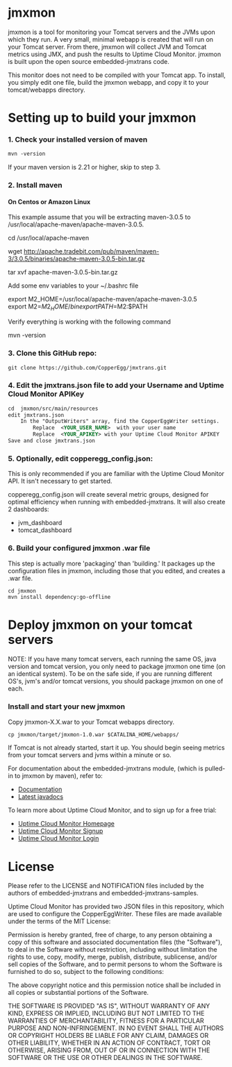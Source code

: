# jmxmon

  jmxmon is a tool for monitoring your Tomcat servers and the JVMs upon which they run. 
A very small, minimal webapp is created that will run on your Tomcat server. From there, jmxmon will collect JVM and Tomcat metrics using JMX, and push the results to Uptime Cloud Monitor.
jmxmon is built upon the open source embedded-jmxtrans code.

  This monitor does not need to be compiled with your Tomcat app. To install, you simply edit one file, build the jmxmon webapp, and copy it to your tomcat/webapps directory.

# Setting up to build your jmxmon

### 1. Check your installed version of maven  
  
```xml
mvn -version
```
  
If your maven version is 2.21 or higher, skip to step 3.   
  
### 2. Install maven  
  
#### On Centos or Amazon Linux  
  
This example assume that you will be extracting maven-3.0.5 to /usr/local/apache-maven/apache-maven-3.0.5.
  
cd /usr/local/apache-maven  
  
wget http://apache.tradebit.com/pub/maven/maven-3/3.0.5/binaries/apache-maven-3.0.5-bin.tar.gz  
  
tar xvf apache-maven-3.0.5-bin.tar.gz  
  
Add some env variables to your ~/.bashrc file  
  
export M2_HOME=/usr/local/apache-maven/apache-maven-3.0.5  
export M2=$M2_HOME/bin   
export PATH=$M2:$PATH   
  
Verify everything is working with the following command  

 mvn -version  

### 3. Clone this GitHub repo:

```xml
git clone https://github.com/CopperEgg/jmxtrans.git
```

### 4. Edit the jmxtrans.json file to add your Username and Uptime Cloud Monitor APIKey
  
```xml
cd  jmxmon/src/main/resources
edit jmxtrans.json
    In the "OutputWriters" array, find the CopperEggWriter settings.
        Replace  <YOUR_USER_NAME>  with your user name
        Replace  <YOUR_APIKEY> with your Uptime Cloud Monitor APIKEY
Save and close jmxtrans.json
```  
  
### 5. Optionally, edit copperegg_config.json:

This is only recommended if you are familiar with the Uptime Cloud Monitor API. It isn't necessary to get started.

copperegg_config.json will create several metric groups, designed for optimal efficiency when running with embedded-jmxtrans.
It will also create 2 dashboards:
 * jvm_dashboard  
 * tomcat_dashboard  
 

### 6. Build your configured jmxmon .war file

This step is actually more 'packaging' than 'building.' It packages up the configuration files in jmxmon, including those that you edited, and creates a .war file.
  
```xml
cd jmxmon
mvn install dependency:go-offline
```
  
# Deploy jmxmon on your tomcat servers

NOTE: If you have many tomcat servers, each running the same OS, java version and tomcat version, you only need to package jmxmon one time (on an identical system).
To be on the safe side, if you are running different OS's, jvm's and/or tomcat versions, you should package jmxmon on one of each. 

### Install and start your new jmxmon 

Copy jmxmon-X.X.war to your Tomcat webapps directory.

```xml
cp jmxmon/target/jmxmon-1.0.war $CATALINA_HOME/webapps/
```

If Tomcat is not already started, start it up.
You should begin seeing metrics from your tomcat servers and jvms within a minute or so.


For documentation about the embedded-jmxtrans module, (which is pulled-in to jmxmon by maven), refer to:
* [Documentation](https://github.com/jmxtrans/embedded-jmxtrans/wiki)
* [Latest javadocs](http://jmxtrans.github.com/embedded-jmxtrans/apidocs/)

To learn more about Uptime Cloud Monitor, and to sign up for a free trial:
* [Uptime Cloud Monitor Homepage](https://www.idera.com/infrastructure-monitoring-as-a-service/)
* [Uptime Cloud Monitor Signup](https://www.idera.com/infrastructure-monitoring-as-a-service/freetrialsubscriptionform)
* [Uptime Cloud Monitor Login](https://app.copperegg.com/login)


License
==================

Please refer to the LICENSE and NOTIFICATION files included by the authors of embedded-jmxtrans and embedded-jmxtrans-samples.

Uptime Cloud Monitor has provided two JSON files in this repository, which are used to configure the CopperEggWriter.
These files are made available under the terms of the MIT License:

Permission is hereby granted, free of charge, to any person obtaining a
copy of this software and associated documentation files (the "Software"),
to deal in the Software without restriction, including without
limitation the rights to use, copy, modify, merge, publish, distribute,
sublicense, and/or sell copies of the Software, and to permit persons
to whom the Software is furnished to do so, subject to the following conditions:

The above copyright notice and this permission notice shall be included
in all copies or substantial portions of the Software.

THE SOFTWARE IS PROVIDED "AS IS", WITHOUT WARRANTY OF ANY KIND, EXPRESS
OR IMPLIED, INCLUDING BUT NOT LIMITED TO THE WARRANTIES OF MERCHANTABILITY,
FITNESS FOR A PARTICULAR PURPOSE AND NON-INFRINGEMENT. IN NO EVENT SHALL
THE AUTHORS OR COPYRIGHT HOLDERS BE LIABLE FOR ANY CLAIM, DAMAGES OR
OTHER LIABILITY, WHETHER IN AN ACTION OF CONTRACT, TORT OR OTHERWISE,
ARISING FROM, OUT OF OR IN CONNECTION WITH THE SOFTWARE OR THE USE OR
OTHER DEALINGS IN THE SOFTWARE.

